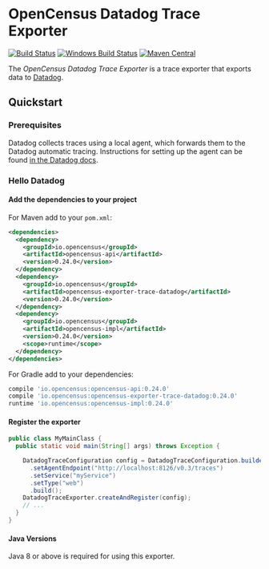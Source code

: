 # OpenCensus Datadog Trace Exporter
[![Build Status][travis-image]][travis-url]
[![Windows Build Status][appveyor-image]][appveyor-url]
[![Maven Central][maven-image]][maven-url]

The *OpenCensus Datadog Trace Exporter* is a trace exporter that exports data to [Datadog](https://www.datadoghq.com/).

## Quickstart

### Prerequisites

Datadog collects traces using a local agent, which forwards them to the Datadog automatic tracing. Instructions for setting up the agent can be found [in the Datadog docs](https://docs.datadoghq.com/agent/?tab=agentv6).

### Hello Datadog

#### Add the dependencies to your project

For Maven add to your `pom.xml`:
```xml
<dependencies>
  <dependency>
    <groupId>io.opencensus</groupId>
    <artifactId>opencensus-api</artifactId>
    <version>0.24.0</version>
  </dependency>
  <dependency>
    <groupId>io.opencensus</groupId>
    <artifactId>opencensus-exporter-trace-datadog</artifactId>
    <version>0.24.0</version>
  </dependency>
  <dependency>
    <groupId>io.opencensus</groupId>
    <artifactId>opencensus-impl</artifactId>
    <version>0.24.0</version>
    <scope>runtime</scope>
  </dependency>
</dependencies>
```

For Gradle add to your dependencies:
```groovy
compile 'io.opencensus:opencensus-api:0.24.0'
compile 'io.opencensus:opencensus-exporter-trace-datadog:0.24.0'
runtime 'io.opencensus:opencensus-impl:0.24.0'
```

#### Register the exporter

```java
public class MyMainClass {
  public static void main(String[] args) throws Exception {

    DatadogTraceConfiguration config = DatadogTraceConfiguration.builder()
      .setAgentEndpoint("http://localhost:8126/v0.3/traces")
      .setService("myService")
      .setType("web")
      .build();
    DatadogTraceExporter.createAndRegister(config);
    // ...
  }
}
```

#### Java Versions

Java 8 or above is required for using this exporter.

[travis-image]: https://travis-ci.org/census-instrumentation/opencensus-java.svg?branch=master
[travis-url]: https://travis-ci.org/census-instrumentation/opencensus-java
[appveyor-image]: https://ci.appveyor.com/api/projects/status/hxthmpkxar4jq4be/branch/master?svg=true
[appveyor-url]: https://ci.appveyor.com/project/opencensusjavateam/opencensus-java/branch/master
[maven-image]: https://maven-badges.herokuapp.com/maven-central/io.opencensus/opencensus-exporter-trace-datadog/badge.svg
[maven-url]: https://maven-badges.herokuapp.com/maven-central/io.opencensus/opencensus-exporter-trace-datadog
